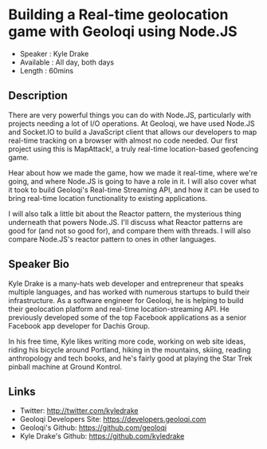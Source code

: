 Building a Real-time geolocation game with Geoloqi using Node.JS
========================

* Speaker   : Kyle Drake
* Available : All day, both days
* Length    : 60mins

Description
-----------

There are very powerful things you can do with Node.JS, particularly with projects needing a lot of I/O operations. At Geoloqi, we have used Node.JS and Socket.IO to build a JavaScript client that allows our developers to map real-time tracking on a browser with almost no code needed. Our first project using this is MapAttack!, a truly real-time location-based geofencing game. 

Hear about how we made the game, how we made it real-time, where we're going, and where Node.JS is going to have a role in it. I will also cover what it took to build Geoloqi's Real-time Streaming API, and how it can be used to bring real-time location functionality to existing applications.

I will also talk a little bit about the Reactor pattern, the mysterious thing underneath that powers Node.JS. I'll discuss what Reactor patterns are good for (and not so good for), and compare them with threads. I will also compare Node.JS's reactor pattern to ones in other languages.

Speaker Bio
-----------

Kyle Drake is a many-hats web developer and entrepreneur that speaks multiple languages, and has worked with numerous startups to build their infrastructure. As a software engineer for Geoloqi, he is helping to build their geolocation platform and real-time location-streaming API. He previously developed some of the top Facebook applications as a senior Facebook app developer for Dachis Group.

In his free time, Kyle likes writing more code, working on web site ideas, riding his bicycle around Portland, hiking in the mountains, skiing, reading anthropology and tech books, and he's fairly good at playing the Star Trek pinball machine at Ground Kontrol.

Links
-----

* Twitter: http://twitter.com/kyledrake
* Geoloqi Developers Site: https://developers.geoloqi.com
* Geoloqi's Github: https://github.com/geoloqi
* Kyle Drake's Github: https://github.com/kyledrake